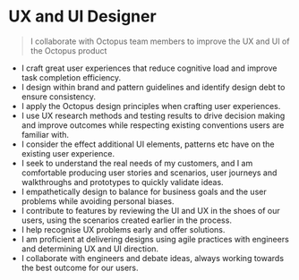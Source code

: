 # UX and UI Designer
> I collaborate with Octopus team members to improve the UX and UI of the Octopus product

- I craft great user experiences that reduce cognitive load and improve task completion efficiency.
- I design within brand and pattern guidelines and identify design debt to ensure consistency.
- I apply the Octopus design principles when crafting user experiences.
- I use UX research methods and testing results to drive decision making and improve outcomes while respecting existing conventions users are familiar with.
- I consider the effect additional UI elements, patterns etc have on the existing user experience.
- I seek to understand the real needs of my customers, and I am comfortable producing user stories and scenarios, user journeys and walkthroughs and prototypes to quickly validate ideas.
- I empathetically design to balance for business goals and the user problems while avoiding personal biases.
- I contribute to features by reviewing the UI and UX in the shoes of our users, using the scenarios created earlier in the process.
- I help recognise UX problems early and offer solutions.
- I am proficient at delivering designs using agile practices with engineers and determining UX and UI direction.
- I collaborate with engineers and debate ideas, always working towards the best outcome for our users.


